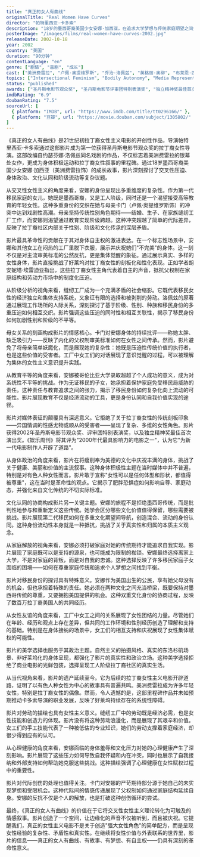 ```yaml
---
title: "真正的女人有曲线"
originalTitle: "Real Women Have Curves"
director: "帕特里西亚·卡多索"
description: "18岁的墨西哥裔美国少女安娜·加西亚，在追求大学梦想与传统家庭期望之间挣扎。这部开创性的独立电影通过拉丁裔女性的视角，深刻探讨身体自主、文化认同、阶级流动和代际冲突等议题，成为身体积极运动和拉丁裔女性主义电影的里程碑。"
posterImage: "/images/films/real-women-have-curves-2002.jpg"
releaseDate: 2002-10-18
year: 2002
country: "美国"
duration: "90分钟"
contentLanguage: "en"
genre: ["剧情", "喜剧", "成长"]
cast: ["美洲费雷拉", "卢佩·奥提维罗斯", "乔治·洛佩兹", "英格丽·奥柳", "布莱恩·西斯"]
topics: ["Intersectional Feminism", "Bodily Autonomy", "Media Representation Critique", "Cultural Identity", "Education Equality", "Family Liberation", "Mother-Daughter Relationships", "Class Analysis", "Immigrant Identity"]
status: "published"
awards: ["圣丹斯电影节观众奖", "圣丹斯电影节评审团特别表演奖", "独立精神奖最佳首次演出奖（美洲费雷拉）", "青年艺人奖最佳女主角"]
imdbRating: "6.9"
doubanRating: "7.5"
sourceUrl: [
  { platform: "IMDB", url: "https://www.imdb.com/title/tt0296166/" },
  { platform: "豆瓣", url: "https://movie.douban.com/subject/1305802/" }
]
---
```


《真正的女人有曲线》是21世纪初拉丁裔女性主义电影的开创性作品，导演帕特里西亚·卡多索通过这部影片成为第一位获得圣丹斯电影节观众奖的拉丁裔女性导演。这部改编自约瑟芬娜·洛佩兹同名戏剧的作品，不仅标志着美洲费雷拉的银幕处女作，更成为身体积极运动和拉丁裔女性叙事的里程碑。通过18岁墨西哥裔美国少女安娜·加西亚（美洲费雷拉饰）的成长故事，影片深刻探讨了交叉性压迫、身体政治、文化认同和阶级流动等复杂议题。

从交叉性女性主义的角度来看，安娜的身份呈现出多重维度的复杂性。作为第一代移民家庭的女儿，她既是墨西哥裔，又是工人阶级，同时还是一个渴望接受高等教育的年轻女性。这种多重身份的交织在她与母亲卡门（卢佩·奥提维罗斯饰）的冲突中达到戏剧性高潮。母亲坚持传统性别角色期待——结婚、生子、在家族缝纫工厂工作，而安娜则渴望通过教育实现阶级跨越。这种冲突超越了简单的代际差异，反映了拉丁裔社区内部关于性别、阶级和文化传承的深层矛盾。

影片最具革命性的贡献在于其对身体自主权的激进表达。在一个标志性场景中，安娜和其他女工在闷热的工厂里脱下衣服，展示并庆祝她们"不完美"的身体。这一刻不仅是对主流审美标准的公然反抗，更是集体觉醒的象征。通过展示真实、多样的女性身体，影片直接挑战了好莱坞对拉丁裔女性的刻板化和性化表现。正如学者胡安妮塔·埃雷迪亚指出，这些拉丁裔女性主角代表着自主的声音，抵抗父权制在家庭结构和劳动力市场中的制度化压迫。

从阶级分析的视角来看，缝纫工厂成为一个充满矛盾的社会缩影。它既代表移民女性的经济独立和集体支持系统，又象征有限的选择和被剥削的劳动。洛佩兹的原著通过展现工作场所的人际关系，深刻探讨了基于阶级、性别、种族和移民身份的多重压迫如何相互交织。影片强调这些压迫的同时性和相互关联性，揭示了移民身份如何加剧性别和阶级的不平等。

母女关系的刻画构成影片的情感核心。卡门对安娜身体的持续批评——称她太胖、缺乏吸引力——反映了内化的父权制审美标准如何在女性之间传承。然而，影片避免了将母亲简单妖魔化，而是展现她的复杂性：她既是压迫性传统价值的执行者，也是这些价值的受害者。工厂中女工们的对话展现了意识觉醒的过程，可以被理解为集体的女性主义意识提升实践。

从教育平等的角度来看，安娜被哥伦比亚大学录取超越了个人成功的意义，成为对系统性不平等的挑战。作为无证移民的子女，她承担着保护家庭免受移民局威胁的责任。这种责任与教育追求之间的张力，揭示了移民身份如何复杂化向上流动的可能性。影片展现教育不仅是经济流动的工具，更是身份认同和自我价值实现的途径。

影片对媒体表征的颠覆具有深远意义。它拒绝了关于拉丁裔女性的传统刻板印象——异国情调的性感尤物或顺从的受害者——呈现了复杂、多维的女性角色。影片获得2002年圣丹斯电影节观众奖、评审团特别表演奖，以及独立精神奖最佳首次演出奖。《娱乐周刊》将其评为"2000年代最具影响力的电影之一"，认为它"为新一代电影制作人开辟了道路"。

从身体政治的角度来看，影片在将瘦削奉为美德的文化中庆祝丰满的身体，挑战了关于健康、美丽和价值的主流叙事。这种身体积极性主题在当时媒体中并不普遍，特别是对有色人种女性而言。影片敢于宣称"女性可以是任何体型和形状，都值得被尊重"，这在当时是革命性的观点。它揭示了肥胖恐惧症如何影响自尊、家庭动态，并强化来自文化传统的不切实际标准。

文化认同的协商构成影片另一关键主题。安娜的旅程不是拒绝墨西哥传统，而是批判性地参与和重新定义这些传统。她学会区分哪些文化价值值得保留，哪些需要被挑战。影片展现第二代移民如何在多重文化期望间导航，创造混合、流动的身份认同。这种身份流动性本身就是一种抵抗，挑战了关于真实性和归属的本质主义观念。

从家庭解放的视角来看，安娜必须打破家庭对她的传统期待才能追求自我实现。影片展现了家庭既可以是支持的源泉，也可能成为限制的枷锁。安娜最终选择离家上大学，不是对家庭的背叛，而是对自我的忠诚。这种选择反映了许多移民家庭子女面临的困境——如何在尊重家庭传统和追求个人梦想之间找到平衡。

影片对移民身份的探讨具有特殊意义。安娜作为美国出生的公民，享有她父母没有的机会，但也承担着特殊的责任。她必须在两种文化之间充当桥梁，既要保持对墨西哥传统的尊重，又要拥抱美国提供的机会。这种双重文化身份的协商过程，反映了数百万拉丁裔美国人的共同经历。

从女性友谊的角度来看，工厂中女工之间的关系展现了女性团结的力量。尽管她们在年龄、经历和观点上存在差异，但共同的工作环境和性别经历创造了理解和支持的基础。特别是在身体接纳的场景中，女工们的相互支持和庆祝展现了女性集体赋权的可能性。

影片的美学选择也服务于其政治主题。自然主义的拍摄风格、真实的东洛杉矶场景、非好莱坞化的身体呈现，都强化了影片的真实性和政治立场。这种美学选择拒绝了商业电影的光鲜包装，选择呈现工人阶级拉丁裔社区的真实生活。

从当代视角来看，影片的遗产延续至今。它为后续的拉丁裔女性主义电影开辟道路，证明了以有色人种女性为中心的故事具有普遍共鸣。美洲费雷拉成为许多年轻女性，特别是拉丁裔女性的偶像。然而，令人遗憾的是，这部里程碑作品并未如预期推动卡多索导演的职业发展，反映了好莱坞持续存在的系统性障碍。

影片对劳动的描绘也具有女性主义意义。缝纫工厂中的劳动既是经济必需，也是女性技能和创造力的体现。影片没有将这种劳动浪漫化，而是展现了其艰辛和价值。女工们的手工技能代表了一种被低估的专业知识，她们的劳动支撑着家庭经济，却很少得到应有的认可。

从心理健康的角度来看，安娜面临的身体羞辱和文化压力对她的心理健康产生了深刻影响。影片展现了这些压力如何导致自我怀疑和内在冲突，同时也展示了自我接纳和外部支持如何帮助她克服这些挑战。这种描绘强调了心理健康在女性赋权过程中的重要性。

影片对代际创伤的处理也值得关注。卡门对安娜的严苛期待部分源于她自己的未实现梦想和受限机会。这种代际间的情感传递展现了父权制如何通过家庭结构延续自身。安娜的反抗不仅是个人的解放，也是打破这种创伤循环的尝试。

最终，《真正的女人有曲线》的价值在于它将交叉性女性主义理论转化为可触及的情感叙事。影片创造了一个空间，让边缘化的声音不仅被听到，而且被庆祝。它提醒我们，真正的女性主义电影不是关于创造"强大女性角色"的简单配方，而是呈现女性经验的复杂性、矛盾性和真实性。在继续将女性价值与外表联系的世界里，影片的信息——真正的女人有曲线、有故事、有梦想、有自主权——仍具有深刻的革命性意义。